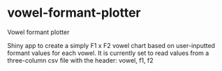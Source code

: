 # vowel-formant-plotter
Vowel formant plotter

Shiny app to create a simply F1 x F2 vowel chart based on user-inputted formant values for each vowel. 
It is currently set to read values from a three-column csv file with the header: vowel, f1, f2

